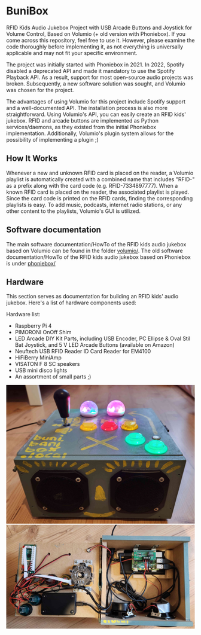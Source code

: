 # BuniBox

RFID Kids Audio Jukebox Project with USB Arcade Buttons and Joystick for Volume Control, Based on Volumio (+ old version with Phoniebox). If you come across this repository, feel free to use it. However, please examine the code thoroughly before implementing it, as not everything is universally applicable and may not fit your specific environment.

The project was initially started with Phoniebox in 2021. In 2022, Spotify disabled a deprecated API and made it mandatory to use the Spotify Playback API. As a result, support for most open-source audio projects was broken. Subsequently, a new software solution was sought, and Volumio was chosen for the project.

The advantages of using Volumio for this project include Spotify support and a well-documented API. The installation process is also more straightforward. Using Volumio's API, you can easily create an RFID kids' jukebox. RFID and arcade buttons are implemented as Python services/daemons, as they existed from the initial Phoniebox implementation. Additionally, Volumio's plugin system allows for the possibility of implementing a plugin ;)


## How It Works

Whenever a new and unknown RFID card is placed on the reader, a Volumio playlist is automatically created with a combined name that includes "RFID-" as a prefix along with the card code (e.g. RFID-7334897777). When a known RFID card is placed on the reader, the associated playlist is played. Since the card code is printed on the RFID cards, finding the corresponding playlists is easy. To add music, podcasts, internet radio stations, or any other content to the playlists, Volumio's GUI is utilized.

## Software documentation

The main software documentation/HowTo of the RFID kids audio jukebox based on Volumio can be found in the folder [volumio/](volumio/README.md). 
The old software documentation/HowTo of the RFID kids audio jukebox based on Phoniebox is under [phoniebox/](phoniebox/README.md)

## Hardware

This section serves as documentation for building an RFID kids' audio jukebox. Here's a list of hardware components used:

Hardware list:
- Raspberry Pi 4
- PIMORONI OnOff Shim
- LED Arcade DIY Kit Parts, including USB Encoder, PC Ellipse & Oval Stil Bat Joystick, and 5 V LED Arcade Buttons (available on Amazon)
- Neuftech USB RFID Reader ID Card Reader for EM4100
- HiFiBerry MiniAmp
- VISATON F 8 SC speakers
- USB mini disco lights
- An assortment of small parts ;)

![BuniBox outside](img/bunibox_outside.jpg?raw=true "Title")
![BuniBox inside](img/bunibox_inside.jpg?raw=true "Title")





